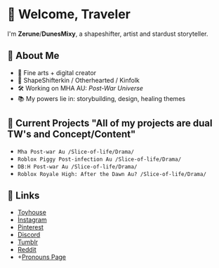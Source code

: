# 🌙 Welcome, Traveler

I'm **Zerune**/**DunesMixy**, a shapeshifter, artist and stardust storyteller.

## 🔮 About Me
- 🎨 Fine arts + digital creator
- 🌌 ShapeShifterkin / Otherhearted / Kinfolk
- 🛠️ Working on MHA AU: *Post-War Universe*
- 📚 My powers lie in: storybuilding, design, healing themes

## 🌿 Current Projects "All of my projects are dual TW's and Concept/Content"
- `Mha Post-war Au /Slice-of-life/Drama/`
- `Roblox Piggy Post-infection Au /Slice-of-life/Drama/`
- `DB:H Post-war Au /Slice-of-life/Drama/`
- `Roblox Royale High: After the Dawn Au? /Slice-of-life/Drama/`

## 📎 Links
- [Toyhouse](https://toyhou.se/DunesMixy)
- [İnstagram](https://www.instagram.com/dunesmixy/)
- [Pinterest](https://pinterest.com/DunesMixy/)
- [Discord](https://discord.com/channels/@me)
- [Tumblr](https://www.tumblr.com/blog/letmultifree)
- [Reddit](https://www.reddit.com/user/Such_Program9541/)
- +[Pronouns Page](https://pronouns.page/@DunesMixy)

